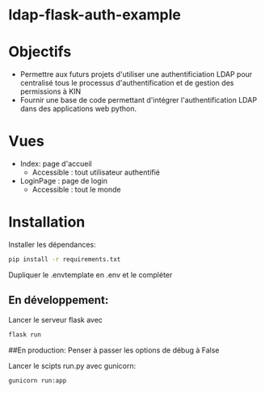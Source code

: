 # ldap-flask-auth-example

# Objectifs
- Permettre aux futurs projets d'utiliser une authentificiation LDAP pour centralisé tous le processus d'authentification et de gestion des permissions à KIN
- Fournir une base de code permettant d'intégrer l'authentification LDAP dans des applications web python.

# Vues
- Index: page d'accueil
    - Accessible : tout utilisateur authentifié
- LoginPage : page de login
    - Accessible : tout le monde
    
# Installation

Installer les dépendances: 
```bash
pip install -r requirements.txt
```

Dupliquer le .envtemplate en .env et le compléter
## En développement:
Lancer le serveur flask avec
```bash
flask run
```

##En production:
Penser à passer les options de débug à False

Lancer le scipts run.py avec gunicorn:
```bash
gunicorn run:app
```
